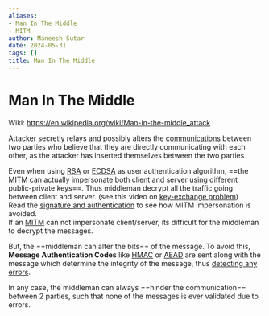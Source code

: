 ```yaml
---
aliases:
- Man In The Middle
- MITM
author: Maneesh Sutar
date: 2024-05-31
tags: []
title: Man In The Middle
---
```


# Man In The Middle

Wiki: <https://en.wikipedia.org/wiki/Man-in-the-middle_attack>

Attacker secretly relays and possibly alters the [communications](https://en.wikipedia.org/wiki/Data_communication "Data communication") between two parties who believe that they are directly communicating with each other, as the attacker has inserted themselves between the two parties

Even when using [RSA](rsa.md) or [ECDSA](dh.md#ECDSA) as user authentication algorithm, ==the MITM can actually impersonate both client and server using different public-private keys==. Thus middleman decrypt all the traffic going between client and server. (see this video on [key-exchange problem](https://youtu.be/vsXMMT2CqqE))  
Read the [signature and authentication](signature_authentication.md) to see how MITM impersonation is avoided.  
If an [MITM](mitm.md) can not impersonate client/server, its difficult for the middleman to decrypt the messages.

But, the ==middleman can alter the bits== of the message. To avoid this, **Message Authentication Codes** like [HMAC](hashing.md#HMAC) or [AEAD](aes.md#AES-GCM) are sent along with the message which determine the integrity of the message, thus [detecting any errors](error_detection.md).

In any case, the middleman can always ==hinder the communication== between 2 parties, such that none of the messages is ever validated due to errors.
